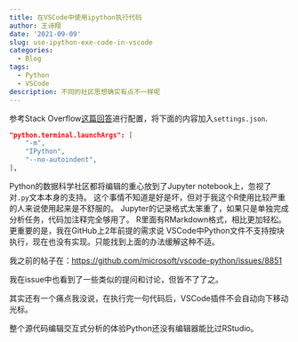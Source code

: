 ```yaml
---
title: 在VSCode中使用ipython执行代码
author: 王诗翔
date: '2021-09-09'
slug: use-ipython-exe-code-in-vscode
categories:
  - Blog
tags:
  - Python
  - VSCode
description: 不同的社区思想确实有点不一样呢
---
```


参考Stack Overflow[这篇回答](https://stackoverflow.com/questions/52310689/use-ipython-repl-in-vs-code)进行配置，将下面的内容加入`settings.json`.

```json
"python.terminal.launchArgs": [
    "-m",
    "IPython",
    "--no-autoindent",
],
```

Python的数据科学社区都将编辑的重心放到了Jupyter notebook上，忽视了对`.py`文本本身的支持。
这个事情不知道是好是坏，但对于我这个R使用比较严重的人来说使用起来是不舒服的。
Jupyter的记录格式太笨重了，如果只是单独完成分析任务，代码加注释完全够用了。
R里面有RMarkdown格式，相比更加轻松。更重要的是，我在GitHub上2年前提的需求说
VSCode中Python文件不支持按块执行，现在也没有实现。只能找到上面的办法缓解这种不适。

我之前的帖子在：<https://github.com/microsoft/vscode-python/issues/8851>

我在issue中也看到了一些类似的提问和讨论，但皆不了了之。

其实还有一个痛点我没说，在执行完一句代码后，VSCode插件不会自动向下移动光标。

整个源代码编辑交互式分析的体验Python还没有编辑器能比过RStudio。
